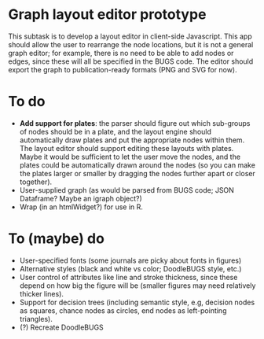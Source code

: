 # Graph layout editor prototype

This subtask is to develop a layout editor in client-side Javascript. This app should allow the user to rearrange the node locations, but it is not a general graph editor; for example, there is no need to be able to add nodes or edges, since these will all be specified in the BUGS code.
The editor should export the graph to publication-ready formats (PNG and SVG for now).

# To do

* __Add support for plates__: the parser should figure out which sub-groups of nodes should be in a plate, and the layout engine should automatically draw plates and put the appropriate nodes within them. The layout editor should support editing these layouts with plates. Maybe it would be sufficient to let the user move the nodes, and the plates could be automatically drawn around the nodes (so you can make the plates larger or smaller by dragging the nodes further apart or closer together).
* User-supplied graph (as would be parsed from BUGS code; JSON Dataframe? Maybe an igraph object?)
* Wrap (in an htmlWidget?) for use in R.

# To (maybe) do

* User-specified fonts (some journals are picky about fonts in figures)
* Alternative styles (black and white vs color; DoodleBUGS style, etc.)
* User control of attributes like line and stroke thickness, since these depend on how big the figure will be (smaller figures may need relatively thicker lines).
* Support for decision trees (including semantic style, e.g, decision nodes as squares, chance nodes as circles, end nodes as left-pointing triangles).
* (?) Recreate DoodleBUGS
